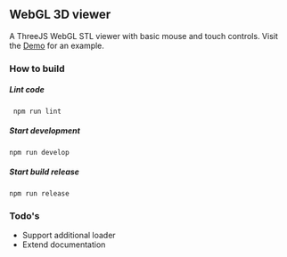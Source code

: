 ## WebGL 3D viewer

A ThreeJS WebGL STL viewer with basic mouse and touch controls. Visit the [Demo](http://git.io/vla38) for an example.

### How to build

##### Lint code
     npm run lint
    
##### Start development
    npm run develop
    
##### Start build release
    npm run release

### Todo's
 * Support additional loader
 * Extend documentation
